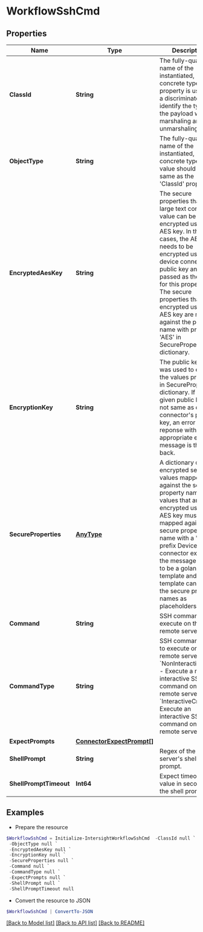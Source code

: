 # WorkflowSshCmd
## Properties

Name | Type | Description | Notes
------------ | ------------- | ------------- | -------------
**ClassId** | **String** | The fully-qualified name of the instantiated, concrete type. This property is used as a discriminator to identify the type of the payload when marshaling and unmarshaling data. | [default to "workflow.SshCmd"]
**ObjectType** | **String** | The fully-qualified name of the instantiated, concrete type. The value should be the same as the &#39;ClassId&#39; property. | [default to "workflow.SshCmd"]
**EncryptedAesKey** | **String** | The secure properties that have large text content as value can be encrypted using AES key. In these cases, the AES key needs to be encrypted using the device connector public key and passed as the value for this property. The secure properties that are encrypted using the AES key are mapped against the property name with prefix &#39;AES&#39; in SecureProperties dictionary. | [optional] 
**EncryptionKey** | **String** | The public key that was used to encrypt the values present in SecureProperties dictionary. If the given public key is not same as device connector&#39;s public key, an error reponse with appropriate error message is thrown back. | [optional] 
**SecureProperties** | [**AnyType**](.md) | A dictionary of encrypted secure values mapped against the secure property name. The values that are encrypted using AES key must be mapped against the secure property name with a &#39;AES&#39; prefix Device connector expects the message body to be a golang template and the template can use the secure property names as placeholders. | [optional] 
**Command** | **String** | SSH command to execute on the remote server. | [optional] 
**CommandType** | **String** | SSH command type to execute on the remote server. * &#x60;NonInteractiveCmd&#x60; - Execute a non-interactive SSH command on the remote server. * &#x60;InteractiveCmd&#x60; - Execute an interactive SSH command on the remote server. | [optional] [default to "NonInteractiveCmd"]
**ExpectPrompts** | [**ConnectorExpectPrompt[]**](ConnectorExpectPrompt.md) |  | [optional] 
**ShellPrompt** | **String** | Regex of the remote server&#39;s shell prompt. | [optional] 
**ShellPromptTimeout** | **Int64** | Expect timeout value in seconds for the shell prompt. | [optional] 

## Examples

- Prepare the resource
```powershell
$WorkflowSshCmd = Initialize-IntersightWorkflowSshCmd  -ClassId null `
 -ObjectType null `
 -EncryptedAesKey null `
 -EncryptionKey null `
 -SecureProperties null `
 -Command null `
 -CommandType null `
 -ExpectPrompts null `
 -ShellPrompt null `
 -ShellPromptTimeout null
```

- Convert the resource to JSON
```powershell
$WorkflowSshCmd | ConvertTo-JSON
```

[[Back to Model list]](../README.md#documentation-for-models) [[Back to API list]](../README.md#documentation-for-api-endpoints) [[Back to README]](../README.md)


